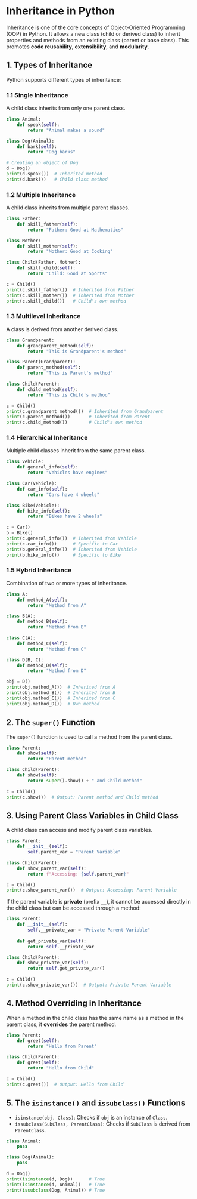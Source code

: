# **Inheritance in Python**

Inheritance is one of the core concepts of Object-Oriented Programming (OOP) in Python. It allows a new class (child or derived class) to inherit properties and methods from an existing class (parent or base class). This promotes **code reusability**, **extensibility**, and **modularity**.

## **1. Types of Inheritance**
Python supports different types of inheritance:

### **1.1 Single Inheritance**
A child class inherits from only one parent class.

```python
class Animal:
    def speak(self):
        return "Animal makes a sound"

class Dog(Animal):
    def bark(self):
        return "Dog barks"

# Creating an object of Dog
d = Dog()
print(d.speak())  # Inherited method
print(d.bark())   # Child class method
```

### **1.2 Multiple Inheritance**
A child class inherits from multiple parent classes.

```python
class Father:
    def skill_father(self):
        return "Father: Good at Mathematics"

class Mother:
    def skill_mother(self):
        return "Mother: Good at Cooking"

class Child(Father, Mother):
    def skill_child(self):
        return "Child: Good at Sports"

c = Child()
print(c.skill_father())  # Inherited from Father
print(c.skill_mother())  # Inherited from Mother
print(c.skill_child())   # Child's own method
```

### **1.3 Multilevel Inheritance**
A class is derived from another derived class.

```python
class Grandparent:
    def grandparent_method(self):
        return "This is Grandparent's method"

class Parent(Grandparent):
    def parent_method(self):
        return "This is Parent's method"

class Child(Parent):
    def child_method(self):
        return "This is Child's method"

c = Child()
print(c.grandparent_method())  # Inherited from Grandparent
print(c.parent_method())       # Inherited from Parent
print(c.child_method())        # Child's own method
```

### **1.4 Hierarchical Inheritance**
Multiple child classes inherit from the same parent class.

```python
class Vehicle:
    def general_info(self):
        return "Vehicles have engines"

class Car(Vehicle):
    def car_info(self):
        return "Cars have 4 wheels"

class Bike(Vehicle):
    def bike_info(self):
        return "Bikes have 2 wheels"

c = Car()
b = Bike()
print(c.general_info())  # Inherited from Vehicle
print(c.car_info())      # Specific to Car
print(b.general_info())  # Inherited from Vehicle
print(b.bike_info())     # Specific to Bike
```

### **1.5 Hybrid Inheritance**
Combination of two or more types of inheritance.

```python
class A:
    def method_A(self):
        return "Method from A"

class B(A):
    def method_B(self):
        return "Method from B"

class C(A):
    def method_C(self):
        return "Method from C"

class D(B, C):
    def method_D(self):
        return "Method from D"

obj = D()
print(obj.method_A())  # Inherited from A
print(obj.method_B())  # Inherited from B
print(obj.method_C())  # Inherited from C
print(obj.method_D())  # Own method
```

## **2. The `super()` Function**
The `super()` function is used to call a method from the parent class.

```python
class Parent:
    def show(self):
        return "Parent method"

class Child(Parent):
    def show(self):
        return super().show() + " and Child method"

c = Child()
print(c.show())  # Output: Parent method and Child method
```

## **3. Using Parent Class Variables in Child Class**
A child class can access and modify parent class variables.

```python
class Parent:
    def __init__(self):
        self.parent_var = "Parent Variable"

class Child(Parent):
    def show_parent_var(self):
        return f"Accessing: {self.parent_var}"

c = Child()
print(c.show_parent_var())  # Output: Accessing: Parent Variable
```

If the parent variable is **private** (prefix `__`), it cannot be accessed directly in the child class but can be accessed through a method:

```python
class Parent:
    def __init__(self):
        self.__private_var = "Private Parent Variable"
    
    def get_private_var(self):
        return self.__private_var

class Child(Parent):
    def show_private_var(self):
        return self.get_private_var()

c = Child()
print(c.show_private_var())  # Output: Private Parent Variable
```

## **4. Method Overriding in Inheritance**
When a method in the child class has the same name as a method in the parent class, it **overrides** the parent method.

```python
class Parent:
    def greet(self):
        return "Hello from Parent"

class Child(Parent):
    def greet(self):
        return "Hello from Child"

c = Child()
print(c.greet())  # Output: Hello from Child
```

## **5. The `isinstance()` and `issubclass()` Functions**
- `isinstance(obj, Class)`: Checks if `obj` is an instance of `Class`.
- `issubclass(SubClass, ParentClass)`: Checks if `SubClass` is derived from `ParentClass`.

```python
class Animal:
    pass

class Dog(Animal):
    pass

d = Dog()
print(isinstance(d, Dog))      # True
print(isinstance(d, Animal))   # True
print(issubclass(Dog, Animal)) # True
```
